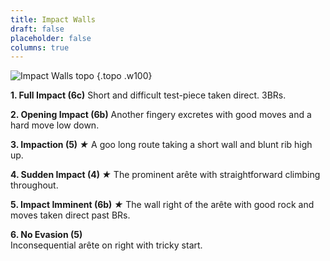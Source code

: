 ```yaml
---
title: Impact Walls
draft: false
placeholder: false
columns: true
---
```


![Impact Walls topo](/img/north-wales/border-region/clwyd-limestone/Impact-copy.jpg)
{.topo .w100}

**1. Full Impact (6c)**
Short and difficult test-piece taken direct. 3BRs.

**2. Opening Impact (6b)**
Another fingery excretes with good moves and a hard move low down.

**3. Impaction (5) *★***
A goo long route taking a short wall and blunt rib high up.

**4. Sudden Impact (4) *★***
The prominent arête with straightforward climbing throughout.

**5. Impact Imminent (6b) *★***
The wall right of the arête with good rock and moves taken direct past BRs.

**6. No Evasion (5)**  
Inconsequential arête on right with tricky start.


